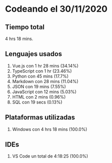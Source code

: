 # Codeando el 30/11/2020

## Tiempo total
4 hrs 18 mins.

## Lenguajes usados
1. Vue.js con 1 hr 28 mins (34.14%)
1. TypeScript con 1 hr (23.46%)
1. Python con 45 mins (17.7%)
1. Markdown con 28 mins (11.04%)
1. JSON con 19 mins (7.55%)
1. JavaScript con 12 mins (5.03%)
1. HTML con 2 mins (0.96%)
1. SQL con 19 secs (0.13%)

## Plataformas utilizadas
1. Windows con 4 hrs 18 mins (100.0%)

## IDEs
1. VS Code un total de 4:18:25 (100.0%)
